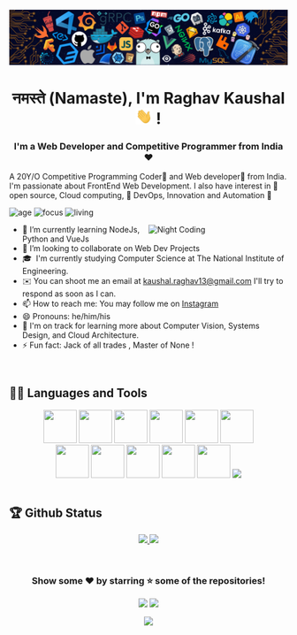 ![](assets/header_.png)

<h1 align="center"> नमस्ते (Namaste), I'm Raghav Kaushal <img src="https://raw.githubusercontent.com/ABSphreak/ABSphreak/master/gifs/Hi.gif" width="30px"> ! </h1>


<h3 align="center">I'm a Web Developer and Competitive Programmer from India ❤</h3>
  
A 20Y/O Competitive Programming Coder🌈 and Web developer🎯 from India. I'm passionate about FrontEnd Web Development. I also have interest in 📜 open source, Cloud computing, 🚀 DevOps, Innovation and Automation :robot: 


![age](https://img.shields.io/badge/age-20-blue)
![focus](https://img.shields.io/badge/focus-FrontEnd-brightgreen)
![living](https://img.shields.io/badge/living-Mysore|Agra-3c9)

<img width="50%" align="right" alt="Night Coding" src="../RaghavKaushal03/assets/Night-Coding.gif" />

- 🌱 I’m currently learning NodeJs, Python and VueJs
- 👯 I’m looking to collaborate on Web Dev Projects
- 🎓 &nbsp;I'm currently studying Computer Science at The National Institute of Engineering.
- ✉️  You can shoot me an email at kaushal.raghav13@gmail.com I'll try to respond as soon as I can.
- 📫 How to reach me: You may follow me on [Instagram](https://www.instagram.com/raghav._.kaushal) 
- 😄 Pronouns: he/him/his
- 🌱  I'm on track for learning more about Computer Vision, Systems Design, and Cloud Architecture.
- ⚡ Fun fact: Jack of all trades , Master of None ! 
<br />


## 👨‍💻 Languages and Tools

<div align="center">
  
<img src="../RaghavKaushal03/assets/logos/c++.png" height="60" width="60">
<img src="../RaghavKaushal03/assets/logos/python.png" height="60" width="60">
<img src="../RaghavKaushal03/assets/logos/JS.png" height="60" width="60">
<img src="../RaghavKaushal03/assets/logos/node.jpeg" height="60" width="60">
<img src="../RaghavKaushal03/assets/logos/css.png" height="60" width="60">
<img src="../RaghavKaushal03/assets/logos/html.png" height="60" width="60">

<br>

<img src="../RaghavKaushal03/assets/logos/icons8-vue-js-48.png" height="60" width="60"/>
<img src="../RaghavKaushal03/assets/logos/sql.png" height="60" width="60">
<img src="../RaghavKaushal03/assets/logos/git.png" height="60" width="60">
<img src="../RaghavKaushal03/assets/logos/vs.png" height="60" width="60">
<img src="../RaghavKaushal03/assets/logos/bootstrap.png" height="60" width="60">
<img height="60" src="../RaghavKaushal03/assets/logos/icons8-firebase-48.png">

</div>

<br >

## 🏆 Github Status

<!-- <img  src="https://github-readme-stats.vercel.app/api?username=RaghavKaushal03&show_icons=true&hide_border=true&theme=dark" width="45%" align="right" >

<img  src="https://github-readme-streak-stats.herokuapp.com/?user=RaghavKaushal03&theme=dark" width="45%" > -->
<p align="center">
<a href="https://github.com/RaghavKaushal03">
  <img height="180em" src="https://github-readme-stats-eight-theta.vercel.app/api?username=RaghavKaushal03&show_icons=true&theme=algolia&include_all_commits=true&count_private=true"/>
  <img height="180em" src="https://github-readme-stats-eight-theta.vercel.app/api/top-langs/?username=RaghavKaushal03&layout=compact&langs_count=8&theme=algolia"/>
</a>
</p>

<br>

<div align="center">


### Show some ❤️ by starring ⭐ some of the repositories!


[<img src="https://img.shields.io/badge/linkedin-%230077B5.svg?&style=for-the-badge&logo=linkedin&logoColor=white">](https://www.linkedin.com/in/raghav-kaushal-2a559918b/)
[<img src="https://img.shields.io/badge/instagram-%23E4405F.svg?&style=for-the-badge&logo=instagram&logoColor=white">](https://www.instagram.com/raghav._.kaushal/?hl=en)
<!-- [<img src="https://img.shields.io/badge/facebook-%231877F2.svg?&style=for-the-badge&logo=facebook&logoColor=white">](https://www.facebook.com/raghav/) -->

<!-- [<img src="https://img.shields.io/badge/Portfolio-%23000000.svg?&style=for-the-badge">](https://subhampreet-mohanty-6cdeb.web.app/)
 -->

<a href="https://devpost.com/kaushal-raghav13?ref_content=user-portfolio&ref_feature=portfolio&ref_medium=global-nav"><img height="50" src="https://d2fltix0v2e0sb.cloudfront.net/dev-badge.svg"></a>

</div>

